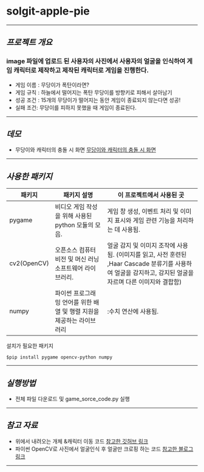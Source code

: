 # solgit-apple-pie

---
## *프로젝트 개요* 
###  image 파일에 업로드 된 사용자의 사진에서 사용자의 얼굴을 인식하여 게임 캐릭터로 제작하고 제작된 캐릭터로 게임을 진행한다.
  
- 게임 이름 : 무당이가 폭탄이라면?
- 게임 규칙 : 하늘에서 떨어지는 폭탄 무당이를 방향키로 피해서 살아남기
- 성공 조건 : 15개의 무당이가 떨어지는 동안 게임이 종료되지 않는다면 성공! 
- 실패 조건:  무당이를 피하지 못했을 때 게임이 종료된다.
---
## *데모*
- 무당이와 캐릭터의 충돌 시 화면
[무당이와 캐릭터의 충돌 시 화면](https://github.com/flying-adventure/solgit-apple-pie/blob/master/Game%20colliding%20Screen.png)
---
## *사용한 패키지*

|패키지 |패키지 설명|이 프로젝트에서 사용된 곳|
|-------|-------|------|
| pygame | 비디오 게임 작성을 위해 사용된 python 모듈의 모음.| 게임 창 생성, 이벤트 처리 및 이미지 표시와 게임 관련 기능을 처리하는 데 사용됨. |
| cv2(OpenCV) | 오픈소스 컴퓨터 비전 및 머신 러닝 소프트웨어 라이브러리. | 얼굴 감지 및 이미지 조작에 사용됨. (이미지를 읽고, 사전 훈련된 ,Haar Cascade 분류기를 사용하여 얼굴을 감지하고, 감지된 얼굴을 자르며 다른 이미지와 결합함) |
| numpy | 파이썬 프로그래밍 언어를 위한 배열 및 행렬 지원을 제공하는 라이브러리|:수치 연산에 사용됨. |    

설치가 필요한 패키지

```
$pip install pygame opencv-python numpy
```

---
## *실행방법*
- 전체 파일 다운로드 및 game_sorce_code.py 실행  
---
## *참고 자료*    
- 위에서 내려오는 개체 &캐릭터 이동 코드 [참고한 깃허브 링크](https://github.com/ElenaLim/Pygame/blob/main/minigame.py)
- 파이썬 OpenCV로 사진에서 얼굴인식 후 얼굴만 크로핑 하는 코드 [참고한 블로그 링크](https://m.blog.naver.com/jcosmoss/220934659282)
---
